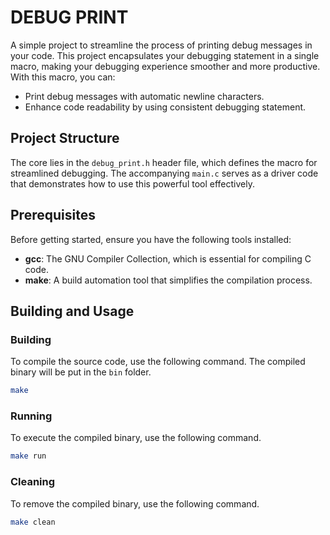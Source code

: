 # DEBUG PRINT

A simple project to streamline the process of printing debug messages in your code. This project encapsulates your debugging statement in a single macro, making your debugging experience smoother and more productive. With this macro, you can:

- Print debug messages with automatic newline characters.
- Enhance code readability by using consistent debugging statement.

## Project Structure

The core lies in the `debug_print.h` header file, which defines the macro for streamlined debugging. The accompanying `main.c` serves as a driver code that demonstrates how to use this powerful tool effectively.

## Prerequisites

Before getting started, ensure you have the following tools installed:

- **gcc**: The GNU Compiler Collection, which is essential for compiling C code.
- **make**: A build automation tool that simplifies the compilation process.

## Building and Usage

### Building

To compile the source code, use the following command. The compiled binary will be put in the `bin` folder.

```bash
make
``````

### Running

To execute the compiled binary, use the following command.

```bash
make run
``````

### Cleaning

To remove the compiled binary, use the following command.

```bash
make clean
``````
